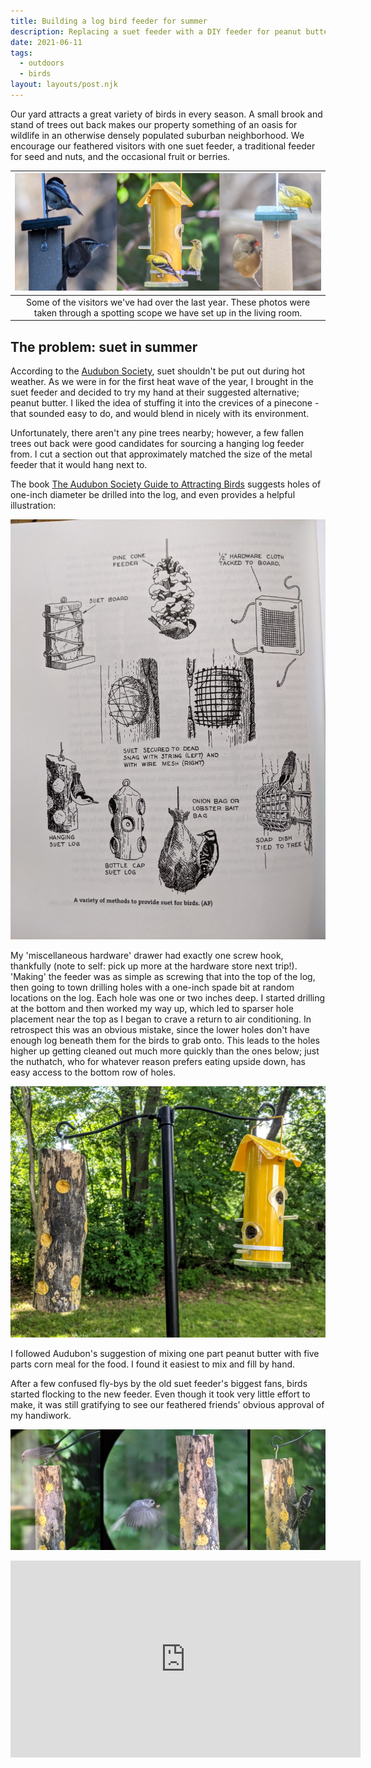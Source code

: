 ```yaml
---
title: Building a log bird feeder for summer 
description: Replacing a suet feeder with a DIY feeder for peanut butter and corn meal 
date: 2021-06-11
tags:
  - outdoors
  - birds 
layout: layouts/post.njk
---
```


Our yard attracts a great variety of birds in every season. A small brook and stand of trees out back makes our property something of an oasis for wildlife in an otherwise densely populated suburban neighborhood. We encourage our feathered visitors with one suet feeder, a traditional feeder for seed and nuts, and the occasional fruit or berries.

| ![a collage of several types of birds at feeders](/img/bird-collage-1.png) |
| :---: |
| Some of the visitors we've had over the last year. These photos were taken through a spotting scope we have set up in the living room. |

## The problem: suet in summer

According to the [Audubon Society](https://www.audubon.org/news/11-tips-feeding-backyard-birds), suet shouldn't be put out during hot weather. As we were in for the first heat wave of the year, I brought in the suet feeder and decided to try my hand at their suggested alternative; peanut butter. I liked the idea of stuffing it into the crevices of a pinecone - that sounded easy to do, and would blend in nicely with its environment.

Unfortunately, there aren't any pine trees nearby; however, a few fallen trees out back were good candidates for sourcing a hanging log feeder from. I cut a section out that approximately matched the size of the metal feeder that it would hang next to.

The book [The Audubon Society Guide to Attracting Birds](https://www.cornellpress.cornell.edu/book/9780801488641/the-audubon-society-guide-to-attracting-birds/#bookTabs=1) suggests holes of one-inch diameter be drilled into the log, and even provides a helpful illustration:

![illustrations of various DIY bird feeders, including the hanging log with drilled holes](/img/audubon-illustration.jpg)

My 'miscellaneous hardware' drawer had exactly one screw hook, thankfully (note to self: pick up more at the hardware store next trip!). 'Making' the feeder was as simple as screwing that into the top of the log, then going to town drilling holes with a one-inch spade bit at random locations on the log. Each hole was one or two inches deep. I started drilling at the bottom and then worked my way up, which led to sparser hole placement near the top as I began to crave a return to air conditioning. In retrospect this was an obvious mistake, since the lower holes don't have enough log beneath them for the birds to grab onto. This leads to the holes higher up getting cleaned out much more quickly than the ones below; just the nuthatch, who for whatever reason prefers eating upside down, has easy access to the bottom row of holes.

![the log feeder next to the metal feeder](/img/feeders.jpg)

I followed Audubon's suggestion of mixing one part peanut butter with five parts corn meal for the food. I found it easiest to mix and fill by hand.

After a few confused fly-bys by the old suet feeder's biggest fans, birds started flocking to the new feeder. Even though it took very little effort to make, it was still gratifying to see our feathered friends' obvious approval of my handiwork.

![a collage of several birds at the new feeder](/img/bird-collage-2.png)

<iframe width="560" height="315" src="https://www.youtube-nocookie.com/embed/IVmpCm1Apfg" title="YouTube video player" frameborder="0" allow="accelerometer; autoplay; clipboard-write; encrypted-media; gyroscope; picture-in-picture" allowfullscreen></iframe>